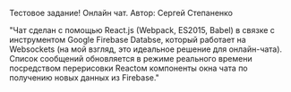 Тестовое задание!
Онлайн чат.
Автор: Сергей Степаненко

"Чат сделан с помощью React.js (Webpack, ES2015, Babel) в связке с инструментом Google Firebase Databse, который работает на Websockets (на мой взгляд, это идеальное решение для онлайн-чата). Список сообщений обновляется в режиме реального времени посредством перерисовки Reactом компоненты окна чата по получению новых данных из Firebase."
